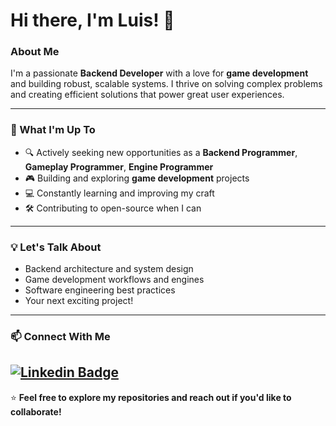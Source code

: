 # Hi there, I'm Luis! 👋

### About Me

I'm a passionate **Backend Developer** with a love for **game development** and building robust, scalable systems. I thrive on solving complex problems and creating efficient solutions that power great user experiences.

---

### 🚀 What I'm Up To

*   🔍 Actively seeking new opportunities as a **Backend Programmer**, **Gameplay Programmer**, **Engine Programmer** 
*   🎮 Building and exploring **game development** projects
*   💻 Constantly learning and improving my craft
*   🛠️ Contributing to open-source when I can

---

### 💡 Let's Talk About

*   Backend architecture and system design
*   Game development workflows and engines
*   Software engineering best practices
*   Your next exciting project!

---

### 📫 Connect With Me

[![Linkedin Badge](https://img.shields.io/badge/-LinkedIn-blue?style=flat-square&logo=Linkedin&logoColor=white&link=https://www.linkedin.com/in/luis-gustavo-fernandes-ferreira-b8685993/)](https://www.linkedin.com/in/luis-gustavo-fernandes-ferreira-b8685993/)
---

⭐ **Feel free to explore my repositories and reach out if you'd like to collaborate!**

